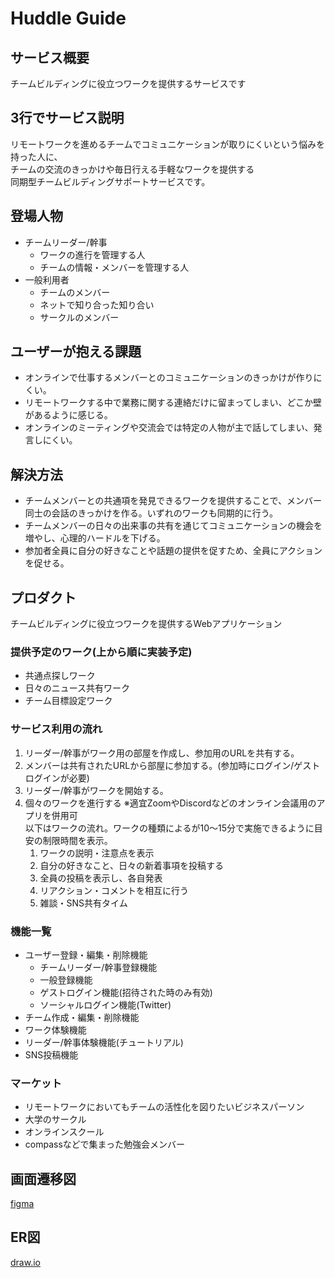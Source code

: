 # Huddle Guide

## サービス概要

チームビルディングに役立つワークを提供するサービスです

## 3行でサービス説明

リモートワークを進めるチームでコミュニケーションが取りにくいという悩みを持った人に、  
チームの交流のきっかけや毎日行える手軽なワークを提供する  
同期型チームビルディングサポートサービスです。

## 登場人物

- チームリーダー/幹事
  - ワークの進行を管理する人
  - チームの情報・メンバーを管理する人
- 一般利用者
  - チームのメンバー
  - ネットで知り合った知り合い
  - サークルのメンバー

## ユーザーが抱える課題

- オンラインで仕事するメンバーとのコミュニケーションのきっかけが作りにくい。
- リモートワークする中で業務に関する連絡だけに留まってしまい、どこか壁があるように感じる。
- オンラインのミーティングや交流会では特定の人物が主で話してしまい、発言しにくい。

## 解決方法

- チームメンバーとの共通項を発見できるワークを提供することで、メンバー同士の会話のきっかけを作る。いずれのワークも同期的に行う。
- チームメンバーの日々の出来事の共有を通じてコミュニケーションの機会を増やし、心理的ハードルを下げる。
- 参加者全員に自分の好きなことや話題の提供を促すため、全員にアクションを促せる。

## プロダクト

チームビルディングに役立つワークを提供するWebアプリケーション

### 提供予定のワーク(上から順に実装予定)

- 共通点探しワーク
- 日々のニュース共有ワーク
- チーム目標設定ワーク

### サービス利用の流れ

1. リーダー/幹事がワーク用の部屋を作成し、参加用のURLを共有する。
1. メンバーは共有されたURLから部屋に参加する。(参加時にログイン/ゲストログインが必要)
1. リーダー/幹事がワークを開始する。
1. 個々のワークを進行する ※適宜ZoomやDiscordなどのオンライン会議用のアプリを併用可  
   以下はワークの流れ。ワークの種類によるが10〜15分で実施できるように目安の制限時間を表示。  
   1. ワークの説明・注意点を表示
   1. 自分の好きなこと、日々の新着事項を投稿する
   1. 全員の投稿を表示し、各自発表
   1. リアクション・コメントを相互に行う
   1. 雑談・SNS共有タイム

### 機能一覧

- ユーザー登録・編集・削除機能
  - チームリーダー/幹事登録機能
  - 一般登録機能
  - ゲストログイン機能(招待された時のみ有効)
  - ソーシャルログイン機能(Twitter)
- チーム作成・編集・削除機能
- ワーク体験機能
- リーダー/幹事体験機能(チュートリアル)
- SNS投稿機能

### マーケット

- リモートワークにおいてもチームの活性化を図りたいビジネスパーソン
- 大学のサークル
- オンラインスクール
- compassなどで集まった勉強会メンバー

## 画面遷移図

[figma](https://www.figma.com/file/RcDHHadQXXwEub541ZVmCX/Huddle-Guide?node-id=0%3A1&t=6kkDHQpxN2BYMgvY-1)

## ER図

[draw.io](https://drive.google.com/file/d/1_JENq5Bnb68tcIxfn3xuk0-qcJifo-R6/view?usp=sharing)
